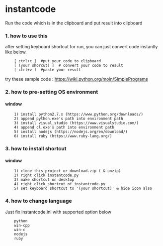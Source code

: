 # instantcode
Run the code which is in the clipboard and put result into clipboard


### 1. how to use this

after setting keyboard shortcut for run, 
you can just convert code instantly like below.

        [ ctrl+c ]  #put your code to clipboard 
        [ (your shorcut) ]  # convert your code to result
        [ ctrl+v ]  #paste your result  

try these sample code : https://wiki.python.org/moin/SimplePrograms

### 2. how to pre-setting OS environment

#### window

        1) install python2.7.x (https://www.python.org/downloads/)
        2) append python.exe's path into environment path
        3) install visual_studio (https://www.visualstudio.com/)
        4) append cl.exe's path into environment path
        5) install nodejs (https://nodejs.org/en/download/)
        6) install ruby (https://www.ruby-lang.org/)

### 3. how to install shortcut

#### window

        1) clone this project or download.zip ( & unzip)
        2) right click instantcode.py
        3) make shortcut on desktop
        4) right click shortcut of instantcode.py
        5) set keyboard shortcut to '(your shortcut)' & hide icon also

### 4. how to change language

Just fix instantcode.ini with supported option below

        python
        win-cpp
        win-c
        nodejs
        ruby
